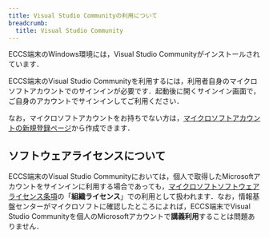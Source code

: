 ```yaml
---
title: Visual Studio Communityの利用について
breadcrumb:
  title: Visual Studio Community
---
```


ECCS端末のWindows環境には，Visual Studio Communityがインストールされています．

ECCS端末のVisual Studio Communityを利用するには，利用者自身のマイクロソフトアカウントでのサインインが必要です．起動後に開くサインイン画面で，ご自身のアカウントでサインインしてご利用ください．

なお，マイクロソフトアカウントをお持ちでない方は，[マイクロソフトアカウントの新規登録ページ](https://account.microsoft.com/)から作成できます．

## ソフトウェアライセンスについて

ECCS端末のVisual Studio Communityにおいては，個人で取得したMicrosoftアカウントをサインインに利用する場合であっても，[マイクロソフトソフトウェアライセンス条項](https://www.visualstudio.com/support/legal/mt171547)の「**組織ライセンス**」での利用として扱われます．なお，情報基盤センターがマイクロソフトに確認したところによれば，ECCS端末でVisual Studio Communityを個人のMicrosoftアカウントで**講義利用**することは問題ありません．
